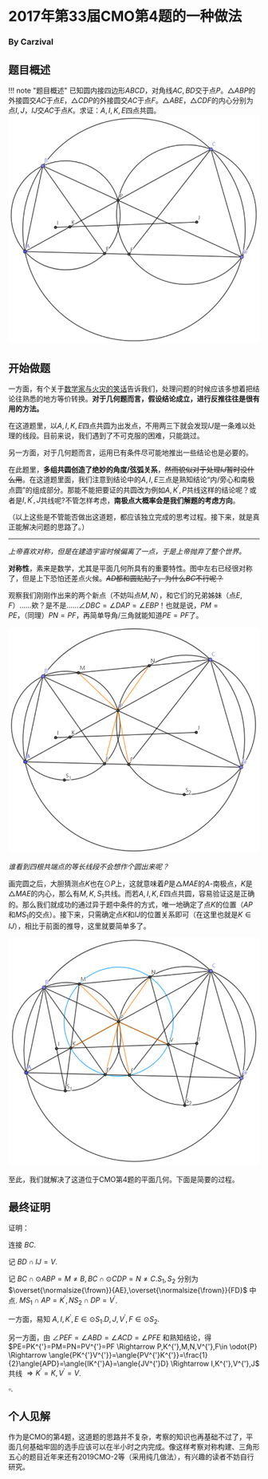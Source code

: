 # 2017年第33届CMO第4题的一种做法
###  By Carzival

## **题目概述**

!!! note "题目概述"
    已知圆内接四边形$ABCD$，对角线$AC,BD$交于点$P$。$\triangle{ABP}$的外接圆交$AC$于点$E$，$\triangle{CDP}$的外接圆交$AC$于点$F$。$\triangle{ABE}$，$\triangle{CDF}$的内心分别为点$I,J$，$IJ$交$AC$于点$K$。求证：$A,I,K,E$四点共圆。
    ![](https://raw.githubusercontent.com/ParvalShieh/PhotosForStarship/main/2017CMO-4_1.png "如图")

## **开始做题**
一方面，有个关于[数学家与火灾的笑话](https://zhuanlan.zhihu.com/p/25722061)告诉我们，处理问题的时候应该多想着把结论往熟悉的地方等价转换。**对于几何题而言，假设结论成立，进行反推往往是很有用的方法。**

在这道题里，以$A,I,K,E$四点共圆为出发点，不用两三下就会发现$IJ$是一条难以处理的线段。目前来说，我们遇到了不可克服的困难，只能跳过。

另一方面，对于几何题而言，运用已有条件尽可能地推出一些结论也是必要的。

在此题里，**多组共圆创造了绝妙的角度/弦弧关系**，~~然而貌似对于处理*IJ*暂时没什么用~~。在这道题里面，我们注意到结论中的$A,I,E$三点是熟知结论“内/旁心和南极点圆”的组成部分。那能不能把要证的共圆改为例如$A,K^{'},P$共线这样的结论呢？或者是$I,K^{'},J$共线呢?不管怎样考虑，**南极点大概率会是我们解题的考虑方向**。

（以上这些是不管能否做出这道题，都应该独立完成的思考过程。接下来，就是真正能解决问题的思路了。）

---

*上帝喜欢对称，但是在建造宇宙时候偏离了一点，于是上帝抛弃了整个世界。*

**对称性**，素来是数学，尤其是平面几何所具有的重要特性。图中左右已经很对称了，但是上下恐怕还差点火候。~~$AD$都和圆贴贴了，为什么$BC$不行呢？~~

观察我们刚刚作出来的两个新点（不妨叫点$M,N$），和它们的兄弟姊妹（点$E,F$）……欸？是不是……$\angle{DBC}=\angle{DAP}=\angle{EBP}$！也就是说，$PM=PE$，（同理）$PN=PF$，再简单导角/三角就能知道$PE=PF$了。

![](https://raw.githubusercontent.com/ParvalShieh/PhotosForStarship/main/2017CMO-4_2.png "你的图这个时候应该长这样")

*谁看到四根共端点的等长线段不会想作个圆出来呢？*

画完圆之后，大胆猜测点$K$也在$\odot{P}$上，这就意味着$P$是$\triangle{MAE}$的$A$-南极点，$K$是$\triangle{MAE}$的内心，那么有$M,K,S_{1}$共线。而若$A,I,K,E$四点共圆，容易验证这是正确的。那么我们就成功的通过异于题中条件的方式，唯一地确定了点$K$的位置（$AP$和$MS_{1}$的交点）。接下来，只需确定点$K$和$IJ$的位置关系即可（在这里也就是$K\in IJ$），相比于前面的推导，这里就要简单多了。

![](https://raw.githubusercontent.com/ParvalShieh/PhotosForStarship/main/2017CMO-4_3.png "最后一步")

至此，我们就解决了这道位于CMO第4题的平面几何。下面是简要的过程。

## 最终证明

证明：

连接 $BC$.

记 $BD\cap IJ=V$.

记 $BC\cap\odot{ABP}=M\not=B,BC\cap\odot{CDP}=N\not=C. S_{1},S_{2}$ 分别为 $\overset{\normalsize{\frown}}{AE},\overset{\normalsize{\frown}}{FD}$ 中点. $MS_{1}\cap AP=K^{'},NS_{2}\cap DP=V^{'}$.

一方面，易知 $A,I,K^{'},E\in \odot{S_{1}}. D,J,V^{'},F\in \odot{S_{2}}$.

另一方面，由 $\angle{PEF}=\angle{ABD}=\angle{ACD}=\angle{PFE}$ 和熟知结论，得 $PE=PK^{'}=PM=PN=PV^{'}=PF \Rightarrow P,K^{'},M,N,V^{'},F\in \odot{P} \Rightarrow \angle{PK^{'}V^{'}}=\angle{PV^{'}K^{'}}=\frac{1}{2}\angle{APD}=\angle{IK^{'}A}=\angle{JV^{'}D} \Rightarrow I,K^{'},V^{'},J$ 共线 $\Rightarrow K^{'}=K,V^{'}=V$.

$\square.$

## 个人见解

作为是CMO的第4题，这道题的思路并不复杂，考察的知识也再基础不过了，平面几何基础牢固的选手应该可以在半小时之内完成。像这样考察对称构建、三角形五心的题目近年来还有2019CMO-2等（采用纯几做法），有兴趣的读者不妨自行研究。
